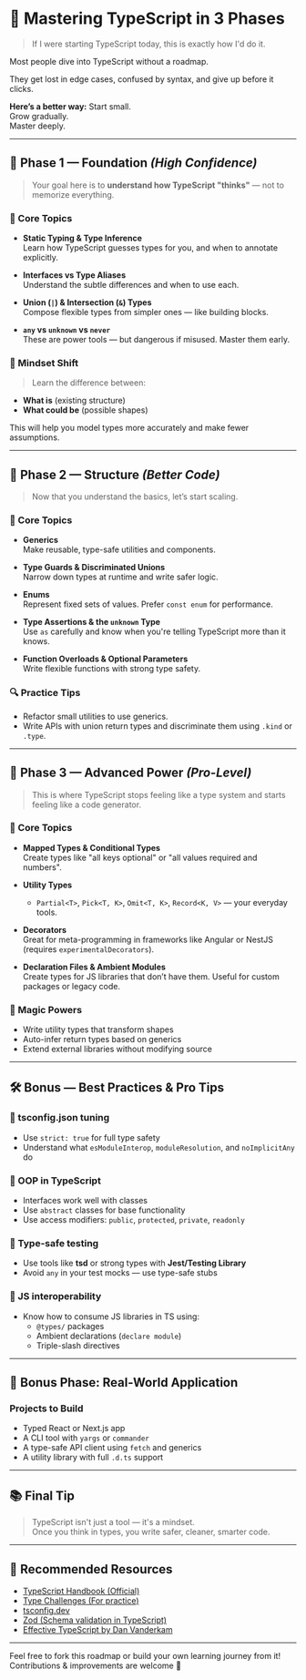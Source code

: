 # 🧠 Mastering TypeScript in 3 Phases

> If I were starting TypeScript today, this is exactly how I'd do it.

Most people dive into TypeScript without a roadmap.

They get lost in edge cases, confused by syntax, and give up before it clicks.

**Here’s a better way:**
Start small.  
Grow gradually.  
Master deeply.

---

## 📌 Phase 1 — Foundation _(High Confidence)_

> Your goal here is to **understand how TypeScript "thinks"** — not to memorize everything.

### 🚧 Core Topics

- **Static Typing & Type Inference**  
  Learn how TypeScript guesses types for you, and when to annotate explicitly.
- **Interfaces vs Type Aliases**  
  Understand the subtle differences and when to use each.

- **Union (`|`) & Intersection (`&`) Types**  
  Compose flexible types from simpler ones — like building blocks.

- **`any` vs `unknown` vs `never`**  
  These are power tools — but dangerous if misused. Master them early.

### 💭 Mindset Shift

> Learn the difference between:

- **What is** (existing structure)
- **What could be** (possible shapes)

This will help you model types more accurately and make fewer assumptions.

---

## 🧱 Phase 2 — Structure _(Better Code)_

> Now that you understand the basics, let’s start scaling.

### 🚀 Core Topics

- **Generics**  
  Make reusable, type-safe utilities and components.

- **Type Guards & Discriminated Unions**  
  Narrow down types at runtime and write safer logic.

- **Enums**  
  Represent fixed sets of values. Prefer `const enum` for performance.

- **Type Assertions & the `unknown` Type**  
  Use `as` carefully and know when you're telling TypeScript more than it knows.

- **Function Overloads & Optional Parameters**  
  Write flexible functions with strong type safety.

### 🔍 Practice Tips

- Refactor small utilities to use generics.
- Write APIs with union return types and discriminate them using `.kind` or `.type`.

---

## 🚀 Phase 3 — Advanced Power _(Pro-Level)_

> This is where TypeScript stops feeling like a type system and starts feeling like a code generator.

### 🧠 Core Topics

- **Mapped Types & Conditional Types**  
  Create types like "all keys optional" or "all values required and numbers".

- **Utility Types**

  - `Partial<T>`, `Pick<T, K>`, `Omit<T, K>`, `Record<K, V>` — your everyday tools.

- **Decorators**  
  Great for meta-programming in frameworks like Angular or NestJS (requires `experimentalDecorators`).

- **Declaration Files & Ambient Modules**  
  Create types for JS libraries that don’t have them. Useful for custom packages or legacy code.

### 🧙 Magic Powers

- Write utility types that transform shapes
- Auto-infer return types based on generics
- Extend external libraries without modifying source

---

## 🛠️ Bonus — Best Practices & Pro Tips

### 🔧 tsconfig.json tuning

- Use `strict: true` for full type safety
- Understand what `esModuleInterop`, `moduleResolution`, and `noImplicitAny` do

### 🧭 OOP in TypeScript

- Interfaces work well with classes
- Use `abstract` classes for base functionality
- Use access modifiers: `public`, `protected`, `private`, `readonly`

### 🧪 Type-safe testing

- Use tools like **tsd** or strong types with **Jest/Testing Library**
- Avoid `any` in your test mocks — use type-safe stubs

### 🔁 JS interoperability

- Know how to consume JS libraries in TS using:
  - `@types/` packages
  - Ambient declarations (`declare module`)
  - Triple-slash directives

---

## 🔄 Bonus Phase: Real-World Application

### Projects to Build

- Typed React or Next.js app
- A CLI tool with `yargs` or `commander`
- A type-safe API client using `fetch` and generics
- A utility library with full `.d.ts` support

---

## 📚 Final Tip

> TypeScript isn't just a tool — it's a mindset.  
> Once you think in types, you write safer, cleaner, smarter code.

---

## 🧭 Recommended Resources

- [TypeScript Handbook (Official)](https://www.typescriptlang.org/docs/)
- [Type Challenges (For practice)](https://github.com/type-challenges/type-challenges)
- [tsconfig.dev](https://www.tsconfig.dev/)
- [Zod (Schema validation in TypeScript)](https://zod.dev)
- [Effective TypeScript by Dan Vanderkam](https://effectivetypescript.com/)

---

Feel free to fork this roadmap or build your own learning journey from it!  
Contributions & improvements are welcome 💙
